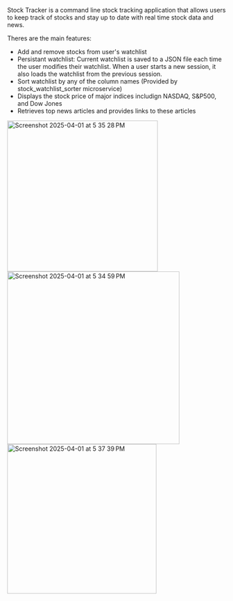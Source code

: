 Stock Tracker is a command line stock tracking application that allows users to keep track of stocks and stay up to date with real time stock data and news.

Theres are the main features:
- Add and remove stocks from user's watchlist
- Persistant watchlist: Current watchlist is saved to a JSON file each time the user modifies their watchlist. When a user starts a new session, it also loads the watchlist from the previous session.
- Sort watchlist by any of the column names (Provided by stock_watchlist_sorter microservice)
- Displays the stock price of major indices includign NASDAQ, S&P500, and Dow Jones
- Retrieves top news articles and provides links to these articles
  
<img width="347" alt="Screenshot 2025-04-01 at 5 35 28 PM" src="https://github.com/user-attachments/assets/b384827e-e953-4f2d-8767-7f6944ded65e" />

<img width="397" alt="Screenshot 2025-04-01 at 5 34 59 PM" src="https://github.com/user-attachments/assets/f1be81a6-a10c-4d74-8fcd-cea767775e3c" />

<img width="344" alt="Screenshot 2025-04-01 at 5 37 39 PM" src="https://github.com/user-attachments/assets/5ad5b628-d8f4-4321-8b0e-a2a5e6fb278e" />

